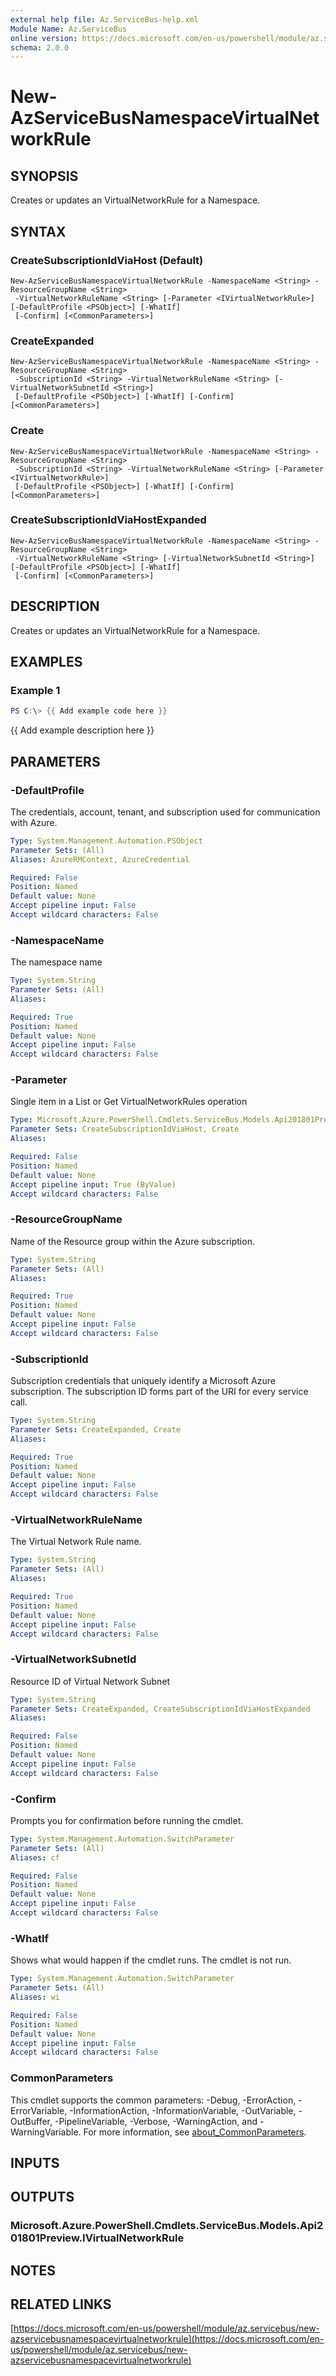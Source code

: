 ```yaml
---
external help file: Az.ServiceBus-help.xml
Module Name: Az.ServiceBus
online version: https://docs.microsoft.com/en-us/powershell/module/az.servicebus/new-azservicebusnamespacevirtualnetworkrule
schema: 2.0.0
---
```


# New-AzServiceBusNamespaceVirtualNetworkRule

## SYNOPSIS
Creates or updates an VirtualNetworkRule for a Namespace.

## SYNTAX

### CreateSubscriptionIdViaHost (Default)
```
New-AzServiceBusNamespaceVirtualNetworkRule -NamespaceName <String> -ResourceGroupName <String>
 -VirtualNetworkRuleName <String> [-Parameter <IVirtualNetworkRule>] [-DefaultProfile <PSObject>] [-WhatIf]
 [-Confirm] [<CommonParameters>]
```

### CreateExpanded
```
New-AzServiceBusNamespaceVirtualNetworkRule -NamespaceName <String> -ResourceGroupName <String>
 -SubscriptionId <String> -VirtualNetworkRuleName <String> [-VirtualNetworkSubnetId <String>]
 [-DefaultProfile <PSObject>] [-WhatIf] [-Confirm] [<CommonParameters>]
```

### Create
```
New-AzServiceBusNamespaceVirtualNetworkRule -NamespaceName <String> -ResourceGroupName <String>
 -SubscriptionId <String> -VirtualNetworkRuleName <String> [-Parameter <IVirtualNetworkRule>]
 [-DefaultProfile <PSObject>] [-WhatIf] [-Confirm] [<CommonParameters>]
```

### CreateSubscriptionIdViaHostExpanded
```
New-AzServiceBusNamespaceVirtualNetworkRule -NamespaceName <String> -ResourceGroupName <String>
 -VirtualNetworkRuleName <String> [-VirtualNetworkSubnetId <String>] [-DefaultProfile <PSObject>] [-WhatIf]
 [-Confirm] [<CommonParameters>]
```

## DESCRIPTION
Creates or updates an VirtualNetworkRule for a Namespace.

## EXAMPLES

### Example 1
```powershell
PS C:\> {{ Add example code here }}
```

{{ Add example description here }}

## PARAMETERS

### -DefaultProfile
The credentials, account, tenant, and subscription used for communication with Azure.

```yaml
Type: System.Management.Automation.PSObject
Parameter Sets: (All)
Aliases: AzureRMContext, AzureCredential

Required: False
Position: Named
Default value: None
Accept pipeline input: False
Accept wildcard characters: False
```

### -NamespaceName
The namespace name

```yaml
Type: System.String
Parameter Sets: (All)
Aliases:

Required: True
Position: Named
Default value: None
Accept pipeline input: False
Accept wildcard characters: False
```

### -Parameter
Single item in a List or Get VirtualNetworkRules operation

```yaml
Type: Microsoft.Azure.PowerShell.Cmdlets.ServiceBus.Models.Api201801Preview.IVirtualNetworkRule
Parameter Sets: CreateSubscriptionIdViaHost, Create
Aliases:

Required: False
Position: Named
Default value: None
Accept pipeline input: True (ByValue)
Accept wildcard characters: False
```

### -ResourceGroupName
Name of the Resource group within the Azure subscription.

```yaml
Type: System.String
Parameter Sets: (All)
Aliases:

Required: True
Position: Named
Default value: None
Accept pipeline input: False
Accept wildcard characters: False
```

### -SubscriptionId
Subscription credentials that uniquely identify a Microsoft Azure subscription.
The subscription ID forms part of the URI for every service call.

```yaml
Type: System.String
Parameter Sets: CreateExpanded, Create
Aliases:

Required: True
Position: Named
Default value: None
Accept pipeline input: False
Accept wildcard characters: False
```

### -VirtualNetworkRuleName
The Virtual Network Rule name.

```yaml
Type: System.String
Parameter Sets: (All)
Aliases:

Required: True
Position: Named
Default value: None
Accept pipeline input: False
Accept wildcard characters: False
```

### -VirtualNetworkSubnetId
Resource ID of Virtual Network Subnet

```yaml
Type: System.String
Parameter Sets: CreateExpanded, CreateSubscriptionIdViaHostExpanded
Aliases:

Required: False
Position: Named
Default value: None
Accept pipeline input: False
Accept wildcard characters: False
```

### -Confirm
Prompts you for confirmation before running the cmdlet.

```yaml
Type: System.Management.Automation.SwitchParameter
Parameter Sets: (All)
Aliases: cf

Required: False
Position: Named
Default value: None
Accept pipeline input: False
Accept wildcard characters: False
```

### -WhatIf
Shows what would happen if the cmdlet runs.
The cmdlet is not run.

```yaml
Type: System.Management.Automation.SwitchParameter
Parameter Sets: (All)
Aliases: wi

Required: False
Position: Named
Default value: None
Accept pipeline input: False
Accept wildcard characters: False
```

### CommonParameters
This cmdlet supports the common parameters: -Debug, -ErrorAction, -ErrorVariable, -InformationAction, -InformationVariable, -OutVariable, -OutBuffer, -PipelineVariable, -Verbose, -WarningAction, and -WarningVariable. For more information, see [about_CommonParameters](http://go.microsoft.com/fwlink/?LinkID=113216).

## INPUTS

## OUTPUTS

### Microsoft.Azure.PowerShell.Cmdlets.ServiceBus.Models.Api201801Preview.IVirtualNetworkRule
## NOTES

## RELATED LINKS

[https://docs.microsoft.com/en-us/powershell/module/az.servicebus/new-azservicebusnamespacevirtualnetworkrule](https://docs.microsoft.com/en-us/powershell/module/az.servicebus/new-azservicebusnamespacevirtualnetworkrule)

